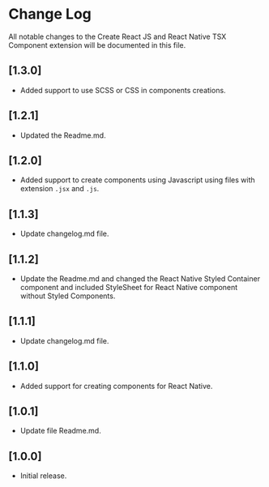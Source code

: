 # Change Log

All notable changes to the Create React JS and React Native TSX Component extension will be documented in this file.

## [1.3.0]

- Added support to use SCSS or CSS in components creations.

## [1.2.1]

- Updated the Readme.md.

## [1.2.0]

- Added support to create components using Javascript using files with extension `.jsx` and `.js`.

## [1.1.3]

- Update changelog.md file.

## [1.1.2]

- Update the Readme.md and changed the React Native Styled Container component and included StyleSheet for React Native component without Styled Components.

## [1.1.1]

- Update changelog.md file.

## [1.1.0]

- Added support for creating components for React Native.

## [1.0.1]

- Update file Readme.md.

## [1.0.0]

- Initial release.
